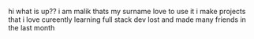 hi what is up?? i am malik thats my surname love to use it
i make projects that i love
cureently learning full stack dev
lost and made many friends in the last month
